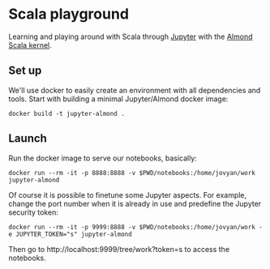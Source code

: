 # Scala playground

Learning and playing around with Scala through [Jupyter](https://jupyter.org/)
with the [Almond Scala kernel](https://almond.sh/).

## Set up

We'll use docker to easily create an environment
with all dependencies and tools.
Start with building a minimal Jupyter/Almond docker image:

    docker build -t jupyter-almond .

## Launch

Run the docker image to serve our notebooks, 
basically:

    docker run --rm -it -p 8888:8888 -v $PWD/notebooks:/home/jovyan/work jupyter-almond

Of course it is possible to finetune some Jupyter aspects.
For example, change the port number when it is already in use
and predefine the Jupyter security token:

    docker run --rm -it -p 9999:8888 -v $PWD/notebooks:/home/jovyan/work -e JUPYTER_TOKEN="s" jupyter-almond

Then go to http://localhost:9999/tree/work?token=s to access the notebooks.

